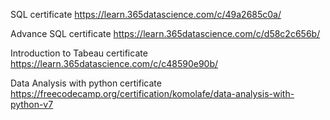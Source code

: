 SQL certificate
https://learn.365datascience.com/c/49a2685c0a/

Advance SQL certificate
https://learn.365datascience.com/c/d58c2c656b/

Introduction to Tabeau certificate
https://learn.365datascience.com/c/c48590e90b/

Data Analysis with python certificate
https://freecodecamp.org/certification/komolafe/data-analysis-with-python-v7
